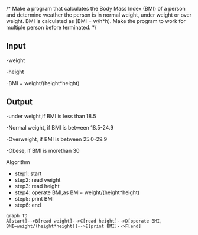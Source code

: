 /* Make a program that calculates the Body Mass Index (BMI) of a person and determine weather the person is
in normal weight, under weight or over weight. BMI is calculated as (BMI = w/h*h). Make the program to
work for multiple person before terminated. */

## Input

-weight

-height

-BMI = weight/(height*height)
  
## Output

-under weight,if BMI is less than 18.5 

-Normal weight, if BMI is between 18.5-24.9

-Overweight, if BMI is between 25.0-29.9

-Obese, if BMI is morethan 30

 Algorithm
 * step1: start
 * step2: read weight
* step3: read height
* step4: operate BMI,as BMI= weight/(height*height)
* step5: print BMI
* step6: end




```mermaid
graph TD
A[start]-->B[read weight]-->C[read height]-->D[operate BMI, BMI=weight/(height*height)]-->E[print BMI]-->F[end]
